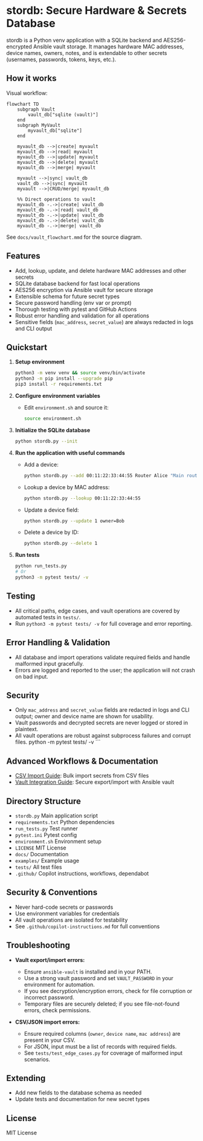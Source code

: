 # stordb: Secure Hardware & Secrets Database

stordb is a Python venv application with a SQLite backend and AES256-encrypted Ansible vault storage. It manages hardware MAC addresses, device names, owners, notes, and is extendable to other secrets (usernames, passwords, tokens, keys, etc.).


## How it works


Visual workflow:

```mermaid
flowchart TD
    subgraph Vault
        vault_db["sqlite (vault)"]
    end
    subgraph MyVault
        myvault_db["sqlite"]
    end

    myvault_db -->|create| myvault
    myvault_db -->|read| myvault
    myvault_db -->|update| myvault
    myvault_db -->|delete| myvault
    myvault_db -->|merge| myvault

    myvault -->|sync| vault_db
    vault_db -->|sync| myvault
    myvault -->|CRUD/merge| myvault_db

    %% Direct operations to vault
    myvault_db -.->|create| vault_db
    myvault_db -.->|read| vault_db
    myvault_db -.->|update| vault_db
    myvault_db -.->|delete| vault_db
    myvault_db -.->|merge| vault_db
```

See `docs/vault_flowchart.mmd` for the source diagram.

## Features

- Add, lookup, update, and delete hardware MAC addresses and other secrets
- SQLite database backend for fast local operations
- AES256 encryption via Ansible vault for secure storage
- Extensible schema for future secret types
- Secure password handling (env var or prompt)
- Thorough testing with pytest and GitHub Actions
- Robust error handling and validation for all operations
- Sensitive fields (`mac_address`, `secret_value`) are always redacted in logs and CLI output

## Quickstart

1. **Setup environment**

    ```bash
    python3 -m venv venv && source venv/bin/activate
    python3 -m pip install --upgrade pip
    pip3 install -r requirements.txt
    ```

2. **Configure environment variables**
    - Edit `environment.sh` and source it:

        ```bash
        source environment.sh
        ```

3. **Initialize the SQLite database**

    ```bash
    python stordb.py --init
    ```

4. **Run the application with useful commands**

    - Add a device:
        ```bash
        python stordb.py --add 00:11:22:33:44:55 Router Alice "Main router"
        ```
    - Lookup a device by MAC address:
        ```bash
        python stordb.py --lookup 00:11:22:33:44:55
        ```
    - Update a device field:
        ```bash
        python stordb.py --update 1 owner=Bob
        ```
    - Delete a device by ID:
        ```bash
        python stordb.py --delete 1
        ```

5. **Run tests**

    ```bash
    python run_tests.py
    # Or
    python3 -m pytest tests/ -v
    ```

## Testing

- All critical paths, edge cases, and vault operations are covered by automated tests in `tests/`.
- Run `python3 -m pytest tests/ -v` for full coverage and error reporting.

## Error Handling & Validation

- All database and import operations validate required fields and handle malformed input gracefully.
- Errors are logged and reported to the user; the application will not crash on bad input.

## Security

- Only `mac_address` and `secret_value` fields are redacted in logs and CLI output; owner and device name are shown for usability.
- Vault passwords and decrypted secrets are never logged or stored in plaintext.
- All vault operations are robust against subprocess failures and corrupt files.
        python -m pytest tests/ -v
        ```


## Advanced Workflows & Documentation

- [CSV Import Guide](docs/csv_import.md): Bulk import secrets from CSV files
- [Vault Integration Guide](docs/vault_integration.md): Secure export/import with Ansible vault

## Directory Structure

- `stordb.py`         Main application script
- `requirements.txt`  Python dependencies
- `run_tests.py`      Test runner
- `pytest.ini`        Pytest config
- `environment.sh`    Environment setup
- `LICENSE`           MIT License
- `docs/`             Documentation
- `examples/`         Example usage
- `tests/`            All test files
- `.github/`          Copilot instructions, workflows, dependabot

## Security & Conventions

- Never hard-code secrets or passwords
- Use environment variables for credentials
- All vault operations are isolated for testability
- See `.github/copilot-instructions.md` for full conventions


## Troubleshooting

- **Vault export/import errors:**
    - Ensure `ansible-vault` is installed and in your PATH.
    - Use a strong vault password and set `VAULT_PASSWORD` in your environment for automation.
    - If you see decryption/encryption errors, check for file corruption or incorrect password.
    - Temporary files are securely deleted; if you see file-not-found errors, check permissions.

- **CSV/JSON import errors:**
    - Ensure required columns (`owner`, `device name`, `mac address`) are present in your CSV.
    - For JSON, input must be a list of records with required fields.
    - See `tests/test_edge_cases.py` for coverage of malformed input scenarios.

## Extending

- Add new fields to the database schema as needed
- Update tests and documentation for new secret types

## License

MIT License
